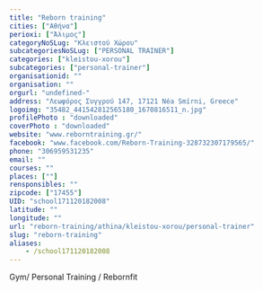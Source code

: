 ```yaml
---
title: "Reborn training"
cities: ["Αθήνα"]
perioxi: ["Άλιμος"]
categoryNoSLug: "Κλειστού Χώρου"
subcategoriesNoSLug: ["PERSONAL TRAINER"]
categories: ["kleistou-xorou"]
subcategories: ["personal-trainer"]
organisationid: ""
organisation: ""
orgurl: "undefined-"
address: "Λεωφόρος Συγγρού 147, 17121 Néa Smírni, Greece"
logoimg: "35482_441542812565180_1670816511_n.jpg"
profilePhoto : "downloaded"
coverPhoto : "downloaded"
website: "www.reborntraining.gr/"
facebook: "www.facebook.com/Reborn-Training-328732307179565/"
phone: "306959531235"
email: ""
courses: ""
places: [""]
rensponsibles: ""
zipcode: ["17455"]
UID: "school171120182008"
latitude: ""
longitude: ""
url: "reborn-training/athina/kleistou-xorou/personal-trainer"
slug: "reborn-training"
aliases:
    - /school171120182008
---
```



Gym/ Personal Training / Rebornfit

